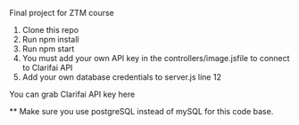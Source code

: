 Final project for ZTM course

1. Clone this repo 
2. Run npm install
3. Run npm start
4. You must add your own API key in the controllers/image.jsfile to connect to Clarifai API
5. Add your own database credentials to server.js line 12

You can grab Clarifai API key here

** Make sure you use postgreSQL instead of mySQL for this code base.
